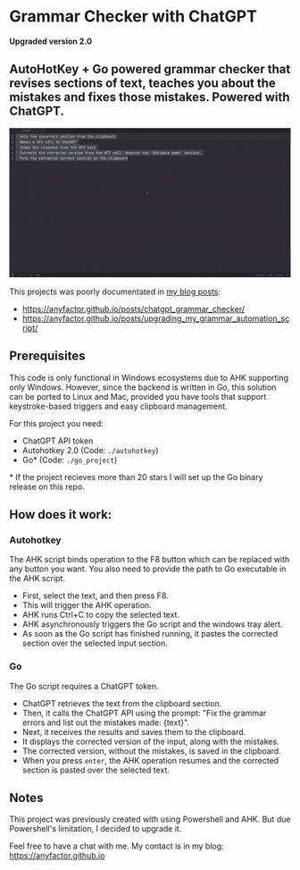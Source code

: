 # Grammar Checker with ChatGPT

**Upgraded version 2.0**


## AutoHotKey + Go powered grammar checker that revises sections of text, teaches you about the mistakes and fixes those mistakes. Powered with ChatGPT.

![Grammar_checker](./grammar_checker.gif)

This projects was poorly documentated in [my blog posts](https://anyfactor.github.io/):

- https://anyfactor.github.io/posts/chatgpt_grammar_checker/
- https://anyfactor.github.io/posts/upgrading_my_grammar_automation_script/

## Prerequisites

This code is only functional in Windows ecosystems due to AHK supporting only Windows. However, since the backend is written in Go, this solution can be ported to Linux and Mac, provided you have tools that support keystroke-based triggers and easy clipboard management.

For this project you need:

- ChatGPT API token
- Autohotkey 2.0 (Code: `./autohotkey`)
- Go* (Code: `./go_project`)

\* If the project recieves more than 20 stars I will set up the Go binary release on this repo.

## How does it work:

### Autohotkey

The AHK script binds operation to the F8 button which can be replaced with any button you want. You also need to provide the path to Go executable in the AHK script.

- First, select the text, and then press F8.
- This will trigger the AHK operation.
- AHK runs Ctrl+C to copy the selected text.
- AHK asynchronously triggers the Go script and the windows tray alert.
- As soon as the Go script has finished running, it pastes the corrected section over the selected input section.

### Go

The Go script requires a ChatGPT token.

- ChatGPT retrieves the text from the clipboard section.
- Then, it calls the ChatGPT API using the prompt: "Fix the grammar errors and list out the mistakes made: {text}".
- Next, it receives the results and saves them to the clipboard.
- It displays the corrected version of the input, along with the mistakes.
- The corrected version, without the mistakes, is saved in the clipboard.
- When you press `enter`, the AHK operation resumes and the corrected section is pasted over the selected text.

## Notes

This project was previously created with using Powershell and AHK. But due Powershell's limitation, I decided to upgrade it.

Feel free to have a chat with me. My contact is in my blog: https://anyfactor.github.io